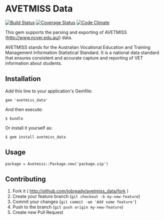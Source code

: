 # AVETMISS Data

[![Build Status](https://magnum.travis-ci.com/jobready/avetmiss_data.png?token=rpAHEL3fvHDpfBeDNS3M&branch=develop)](https://magnum.travis-ci.com/jobready/avetmiss_data)
[![Coverage Status](https://coveralls.io/repos/jobready/avetmiss_data/badge.png)](https://coveralls.io/r/jobready/avetmiss_data)
[![Code Climate](https://codeclimate.com/github/jobready/avetmiss_data.png)](https://codeclimate.com/github/jobready/avetmiss_data)

This gem supports the parsing and exporting of AVETMISS (http://www.ncver.edu.au/) data.

AVETMISS stands for the Australian Vocational Education and Training Management Information Statistical Standard. It is a national data standard that ensures consistent and accurate capture and reporting of VET information about students.

## Installation

Add this line to your application's Gemfile:

    gem 'avetmiss_data'

And then execute:

    $ bundle

Or install it yourself as:

    $ gem install avetmiss_data

## Usage

    package = Avetmiss::Package.new('package.zip')

## Contributing

1. Fork it ( http://github.com/jobready/avetmiss_data/fork )
2. Create your feature branch (`git checkout -b my-new-feature`)
3. Commit your changes (`git commit -am 'Add some feature'`)
4. Push to the branch (`git push origin my-new-feature`)
5. Create new Pull Request


